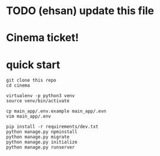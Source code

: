 # TODO (ehsan) update this file

# Cinema ticket!

# quick start

```
git clone this repo
cd cinema

virtualenv -p python3 venv
source venv/bin/activate

cp main_app/.env.example main_app/.evn
vim main_app/.env

pip install -r requirements/dev.txt
python manage.py npminstall
python manage.py migrate
python manage.py initialize
python manage.py runserver
```
